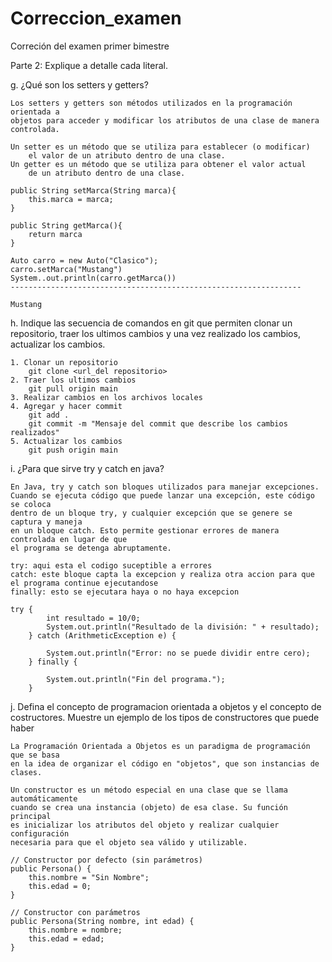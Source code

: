 # Correccion_examen
Correción del examen primer bimestre

Parte 2:
Explique a detalle cada literal.

g. ¿Qué son los setters y getters?

    Los setters y getters son métodos utilizados en la programación orientada a 
    objetos para acceder y modificar los atributos de una clase de manera controlada. 

    Un setter es un método que se utiliza para establecer (o modificar) 
        el valor de un atributo dentro de una clase.
    Un getter es un método que se utiliza para obtener el valor actual 
        de un atributo dentro de una clase.
    
    public String setMarca(String marca){
        this.marca = marca;
    }

    public String getMarca(){
        return marca
    }
    
    Auto carro = new Auto("Clasico");
    carro.setMarca("Mustang")
    System..out.println(carro.getMarca())
    -----------------------------------------------------------------

    Mustang

h. Indique las secuencia de comandos en git que permiten clonar un repositorio, traer los ultimos cambios y una vez realizado los cambios, actualizar los cambios.

    1. Clonar un repositorio
        git clone <url_del repositorio>
    2. Traer los ultimos cambios
        git pull origin main
    3. Realizar cambios en los archivos locales
    4. Agregar y hacer commit
        git add .
        git commit -m "Mensaje del commit que describe los cambios realizados"
    5. Actualizar los cambios
        git push origin main

i. ¿Para que sirve try y catch en java?

    En Java, try y catch son bloques utilizados para manejar excepciones. 
    Cuando se ejecuta código que puede lanzar una excepción, este código se coloca 
    dentro de un bloque try, y cualquier excepción que se genere se captura y maneja 
    en un bloque catch. Esto permite gestionar errores de manera controlada en lugar de que 
    el programa se detenga abruptamente.

    try: aqui esta el codigo suceptible a errores
    catch: este bloque capta la excepcion y realiza otra accion para que el programa continue ejecutandose
    finally: esto se ejecutara haya o no haya excepcion

    try { 
            int resultado = 10/0;
            System.out.println("Resultado de la división: " + resultado);
        } catch (ArithmeticException e) {
            
            System.out.println("Error: no se puede dividir entre cero);
        } finally {
            
            System.out.println("Fin del programa.");
        }

j. Defina el concepto de programacion orientada a objetos y el concepto de costructores. Muestre un ejemplo de los tipos de constructores que puede haber

    La Programación Orientada a Objetos es un paradigma de programación que se basa 
    en la idea de organizar el código en "objetos", que son instancias de clases.

    Un constructor es un método especial en una clase que se llama automáticamente 
    cuando se crea una instancia (objeto) de esa clase. Su función principal 
    es inicializar los atributos del objeto y realizar cualquier configuración 
    necesaria para que el objeto sea válido y utilizable.

    // Constructor por defecto (sin parámetros)
    public Persona() {
        this.nombre = "Sin Nombre";
        this.edad = 0;
    }

    // Constructor con parámetros
    public Persona(String nombre, int edad) {
        this.nombre = nombre;
        this.edad = edad;
    }